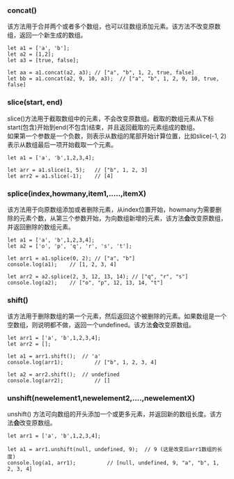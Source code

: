 ### concat()
该方法用于合并两个或者多个数组，也可以往数组添加元素。该方法不改变原数组，返回一个新生成的数组。
```
let a1 = ['a', 'b'];
let a2 = [1,2];
let a3 = [true, false];

let aa = a1.concat(a2, a3);	// ["a", "b", 1, 2, true, false]
let bb = a1.concat(a2, 9, 10, a3);	// ["a", "b", 1, 2, 9, 10, true, false]
```

### slice(start, end)
slice()方法用于截取数组中的元素，不会改变原数组。截取的数组元素从下标start(包含)开始到end(不包含)结束，并且返回截取的元素组成的数组。</br>
如果第一个参数是一个负数，则表示从数组的尾部开始计算位置，比如slice(-1, 2)表示从数组最后一项开始截取一个元素。
```
let a1 = ['a', 'b',1,2,3,4];

let arr = a1.slice(1, 5);	// ["b", 1, 2, 3]
let arr2 = a1.slice(-1);	// [4]
```

### splice(index,howmany,item1,.....,itemX)
该方法用于向原数组添加或者删除元素，从index位置开始，howmany为需要删除的元素个数，从第三个参数开始，为向数组新增的元素，该方法**会**改变原数组，并返回删除的数组元素。
```
let a1 = ['a', 'b',1,2,3,4];
let a2 = ['o', 'p', 'q', 'r', 's', 't'];

let arr1 = a1.splice(0, 2);	// ["a", "b"]
console.log(a1);	// [1, 2, 3, 4]

let arr2 = a2.splice(2, 3, 12, 13, 14);	// ["q", "r", "s"]
console.log(a2);	// ["o", "p", 12, 13, 14, "t"]
```

### shift()
该方法用于删除数组的第一个元素，然后返回这个被删除的元素。如果数组是一个空数组，则说明都不做，返回一个undefined。该方法**会**改变原数组。
```
let arr1 = ['a', 'b',1,2,3,4];
let arr2 = [];

let a1 = arr1.shift();	// 'a'
console.log(arr1);			// ["b", 1, 2, 3, 4]

let a2 = arr2.shift();	// undefined
console.log(arr2);			// []
```

### unshift(newelement1,newelement2,....,newelementX)
unshift() 方法可向数组的开头添加一个或更多元素，并返回新的数组长度。该方法**会**改变原数组。
```
let arr1 = ['a', 'b',1,2,3,4];

let a1 = arr1.unshift(null, undefined, 9);	// 9 (这是改变后arr1数组的长度)
console.log(a1, arr1);			// [null, undefined, 9, "a", "b", 1, 2, 3, 4]
```








